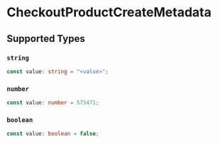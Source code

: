 # CheckoutProductCreateMetadata


## Supported Types

### `string`

```typescript
const value: string = "<value>";
```

### `number`

```typescript
const value: number = 575471;
```

### `boolean`

```typescript
const value: boolean = false;
```

